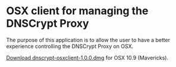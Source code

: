 OSX client for managing the DNSCrypt Proxy
==========================================

The purpose of this application is to allow the user to have a better
experience controlling the DNSCrypt Proxy on OSX.

[Download dnscrypt-osxclient-1.0.0.dmg](https://github.com/alterstep/dnscrypt-osxclient/releases/download/1.0.0/dnscrypt-osxclient-1.0.0.dmg)
for OSX 10.9 (Mavericks).
